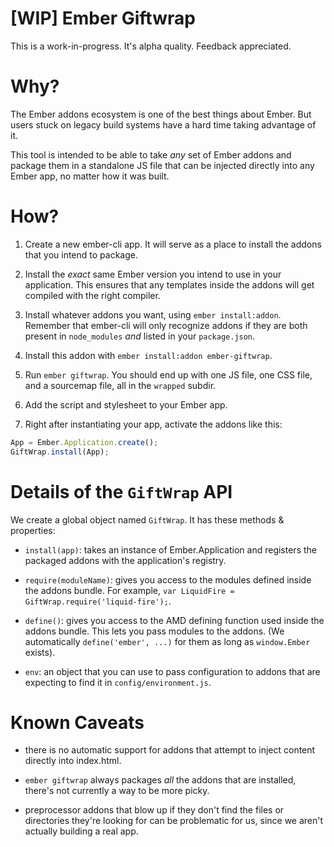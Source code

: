 # [WIP] Ember Giftwrap

This is a work-in-progress. It's alpha quality. Feedback appreciated.

# Why?

The Ember addons ecosystem is one of the best things about Ember. But
users stuck on legacy build systems have a hard time taking advantage
of it.

This tool is intended to be able to take *any* set of Ember addons and
package them in a standalone JS file that can be injected directly
into any Ember app, no matter how it was built.

# How?

1. Create a new ember-cli app. It will serve as a place to install the
   addons that you intend to package.

2. Install the *exact* same Ember version you intend to use in your
   application. This ensures that any templates inside the addons will
   get compiled with the right compiler.

3. Install whatever addons you want, using `ember
   install:addon`. Remember that ember-cli will only recognize addons
   if they are both present in `node_modules` *and* listed in your
   `package.json`.

4. Install this addon with `ember install:addon ember-giftwrap`.

5. Run `ember giftwrap`. You should end up with one JS file, one CSS
   file, and a sourcemap file, all in the `wrapped` subdir.

6. Add the script and stylesheet to your Ember app.

7. Right after instantiating your app, activate the addons like this:

```js
App = Ember.Application.create();
GiftWrap.install(App);
```

# Details of the `GiftWrap` API

We create a global object named `GiftWrap`. It has these methods & properties:

 - `install(app)`: takes an instance of Ember.Application and
   registers the packaged addons with the application's registry.

 - `require(moduleName)`: gives you access to the modules defined
   inside the addons bundle. For example, `var LiquidFire = GiftWrap.require('liquid-fire');`.

 - `define()`: gives you access to the AMD defining function used
   inside the addons bundle. This lets you pass modules to the
   addons. (We automatically `define('ember', ...)` for them as long
   as `window.Ember` exists).

 - `env`: an object that you can use to pass configuration to addons
   that are expecting to find it in `config/environment.js`.

# Known Caveats

 - there is no automatic support for addons that attempt to inject
   content directly into index.html.

 - `ember giftwrap` always packages *all* the addons that are
   installed, there's not currently a way to be more picky.

 - preprocessor addons that blow up if they don't find the files or
   directories they're looking for can be problematic for us, since we
   aren't actually building a real app.
